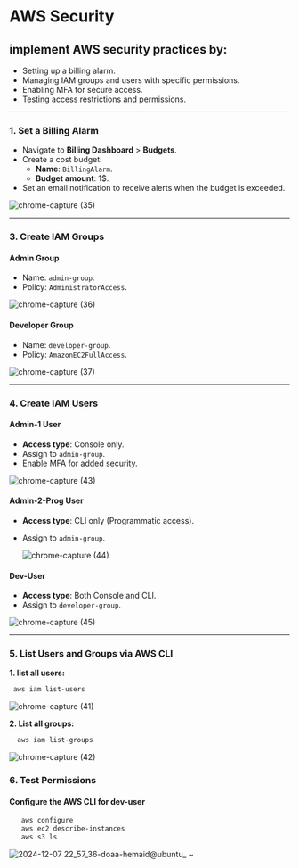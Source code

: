# AWS Security

## implement AWS security practices by:
- Setting up a billing alarm.
- Managing IAM groups and users with specific permissions.
- Enabling MFA for secure access.
- Testing access restrictions and permissions.

---

### 1. Set a Billing Alarm
- Navigate to **Billing Dashboard** > **Budgets**.
- Create a cost budget:
  - **Name**: `BillingAlarm`.
  - **Budget amount**: 1$.
- Set an email notification to receive alerts when the budget is exceeded.

![chrome-capture (35)](https://github.com/user-attachments/assets/a887352c-88ff-44bd-911b-36c85fd34165)

---

### 3. Create IAM Groups
#### Admin Group
- Name: `admin-group`.
- Policy: `AdministratorAccess`.

![chrome-capture (36)](https://github.com/user-attachments/assets/2328ad4e-53c8-4395-8c97-74cba6858825)

#### Developer Group
- Name: `developer-group`.
- Policy: `AmazonEC2FullAccess`.

![chrome-capture (37)](https://github.com/user-attachments/assets/9c159d97-2b7e-4fc3-a578-dd0743259d6d)

---

### 4. Create IAM Users
#### Admin-1 User
- **Access type**: Console only.
- Assign to `admin-group`.
- Enable MFA for added security.

![chrome-capture (43)](https://github.com/user-attachments/assets/6089bef9-0455-4073-971b-9482bbfc9403)


#### Admin-2-Prog User
- **Access type**: CLI only (Programmatic access).
- Assign to `admin-group`.

  ![chrome-capture (44)](https://github.com/user-attachments/assets/36a0bf5b-ad0a-4d8d-9c10-e206f9e1248c)
  

#### Dev-User
- **Access type**: Both Console and CLI.
- Assign to `developer-group`.

![chrome-capture (45)](https://github.com/user-attachments/assets/c988f418-8ee7-42f3-b71a-61e44458331b)

---

### 5. List Users and Groups via AWS CLI 
**1. list all users:**
  ```bash
   aws iam list-users
  ```
  ![chrome-capture (41)](https://github.com/user-attachments/assets/5ced9fe2-4df5-4d3a-986f-79a4b1fc950f)

**2. List all groups:**
  ```bash
    aws iam list-groups
  ```
  ![chrome-capture (42)](https://github.com/user-attachments/assets/ef9e5712-5c8d-41d5-a8e3-e37ae8550e2e)
  
### 6. Test Permissions
####  Configure the AWS CLI for dev-user
 ```bash
    aws configure
    aws ec2 describe-instances
    aws s3 ls
  ```
 ![2024-12-07 22_57_36-doaa-hemaid@ubuntu_ ~](https://github.com/user-attachments/assets/3bcb70ca-5a46-491b-81c5-d7850c3f81c9)
